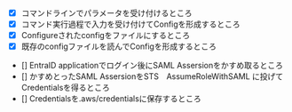 - [x] コマンドラインでパラメータを受け付けるところ
- [x] コマンド実行過程で入力を受け付けてConfigを形成するところ
- [x] Configureされたconfigをファイルにするところ
- [x] 既存のconfigファイルを読んでConfigを形成するところ
- [] EntraID applicationでログイン後にSAML Assersionをかすめ取るところ
- [] かすめとったSAML AssersionをSTS　AssumeRoleWithSAML に投げてCredentialsを得るところ
- [] Credentialsを.aws/credentialsに保存するところ
